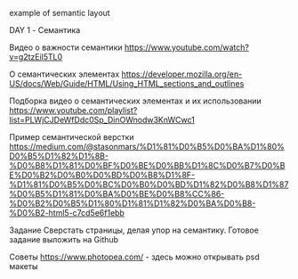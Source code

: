 example of semantic layout

DAY 1  - Семантика

Видео о важности семантики 
https://www.youtube.com/watch?v=g2tzEil5TL0

О семантических элементах
https://developer.mozilla.org/en-US/docs/Web/Guide/HTML/Using_HTML_sections_and_outlines

Подборка видео о семантических элементах и их использовании
https://www.youtube.com/playlist?list=PLWjCJDeWfDdc0Sp_DinOWnodw3KnWCwc1

Пример семантической верстки
https://medium.com/@stasonmars/%D1%81%D0%B5%D0%BA%D1%80%D0%B5%D1%82%D1%8B-%D0%B8%D1%81%D0%BF%D0%BE%D0%BB%D1%8C%D0%B7%D0%BE%D0%B2%D0%B0%D0%BD%D0%B8%D1%8F-%D1%81%D0%B5%D0%BC%D0%B0%D0%BD%D1%82%D0%B8%D1%87%D0%B5%D1%81%D0%BA%D0%BE%D0%B8%CC%86-%D0%B2%D0%B5%D1%80%D1%81%D1%82%D0%BA%D0%B8-%D0%B2-html5-c7cd5e6f1ebb


Задание 
Сверстать страницы, делая упор на семантику. Готовое задание выложить на Github

Советы
https://www.photopea.com/  - здесь можно открывать psd макеты
